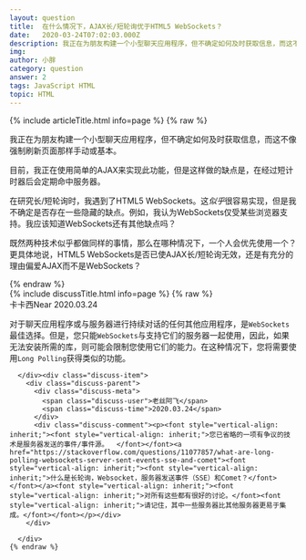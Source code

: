 ```yaml
---
layout: question
title:  在什么情况下，AJAX长/短轮询优于HTML5 WebSockets？
date:   2020-03-24T07:02:03.000Z
description: 我正在为朋友构建一个小型聊天应用程序，但不确定如何及时获取信息，而这不像强制刷新页面那样手动或基本。目前，我正在使用简单的AJAX来实现此功能，但是这...
img: 
author: 小胖
category: question
answer: 2
tags: JavaScript HTML
topic: HTML
---
```

<div class="article-root">
  <div class="article">
    {% include articleTitle.html info=page %}
    {% raw %}
    <div class="article-content"><p><font style="vertical-align: inherit;"><font style="vertical-align: inherit;">我正在为朋友构建一个小型聊天应用程序，但不确定如何及时获取信息，而这不像强制刷新页面那样手动或基本。</font></font></p>

<p><font style="vertical-align: inherit;"><font style="vertical-align: inherit;">目前，我正在使用简单的AJAX来实现此功能，但是这样做的缺点是，在经过短计时器后会定期命中服务器。</font></font></p>

<p><font style="vertical-align: inherit;"><font style="vertical-align: inherit;">在研究长/短轮询时，我遇到了HTML5 WebSockets。</font><font style="vertical-align: inherit;">这</font></font><em><font style="vertical-align: inherit;"><font style="vertical-align: inherit;">似乎</font></font></em><font style="vertical-align: inherit;"><font style="vertical-align: inherit;">很容易实现，但是我不确定是否存在一些隐藏的缺点。</font><font style="vertical-align: inherit;">例如，我认为WebSockets仅受某些浏览器支持。</font><font style="vertical-align: inherit;">我应该知道WebSockets还有其他缺点吗？</font></font></p>

<p><font style="vertical-align: inherit;"><font style="vertical-align: inherit;">既然两种技术似乎都做同样的事情，那么在哪种情况下，一个人会优先使用一个？</font><font style="vertical-align: inherit;">更具体地说，HTML5 WebSockets是否已使AJAX长/短轮询无效，还是有充分的理由偏爱AJAX而不是WebSockets？</font></font></p></div>
    {% endraw %}
  </div>

  <div class="discuss-wrapper">
    {% include discussTitle.html info=page %}
    {% raw %}
    <div class="discuss-item">
        <div class="discuss-parent">
          <div class="discuss-meta">
            <span class="discuss-user">卡卡西Near</span>
            <span class="discuss-time">2020.03.24</span>
          </div>
          <div class="discuss-comment"><p><font style="vertical-align: inherit;"><font style="vertical-align: inherit;">对于聊天应用程序或与服务器进行持续对话的任何其他应用程序，是</font></font><code>WebSockets</code><font style="vertical-align: inherit;"><font style="vertical-align: inherit;">最佳选择。</font><font style="vertical-align: inherit;">但是，您只能</font></font><code>WebSockets</code><font style="vertical-align: inherit;"><font style="vertical-align: inherit;">与支持它们的服务器一起使用，因此，如果无法安装所需的库，则可能会限制您使用它们的能力。</font><font style="vertical-align: inherit;">在这种情况下，您将需要使用</font></font><code>Long Polling</code><font style="vertical-align: inherit;"><font style="vertical-align: inherit;">获得类似的功能。</font></font></p></div>
        </div>
        
      </div><div class="discuss-item">
        <div class="discuss-parent">
          <div class="discuss-meta">
            <span class="discuss-user">老丝阿飞</span>
            <span class="discuss-time">2020.03.24</span>
          </div>
          <div class="discuss-comment"><p><font style="vertical-align: inherit;"><font style="vertical-align: inherit;">您已省略的一项有争议的技术是服务器发送的事件/事件源。  </font></font><a href="https://stackoverflow.com/questions/11077857/what-are-long-polling-websockets-server-sent-events-sse-and-comet"><font style="vertical-align: inherit;"><font style="vertical-align: inherit;">什么是长轮询，Websocket，服务器发送事件（SSE）和Comet？</font></font></a><font style="vertical-align: inherit;"><font style="vertical-align: inherit;">对所有这些都有很好的讨论。</font><font style="vertical-align: inherit;">请记住，其中一些服务器比其他服务器更易于集成。</font></font></p></div>
        </div>
        
      </div>
    {% endraw %}
  </div>
<div>
